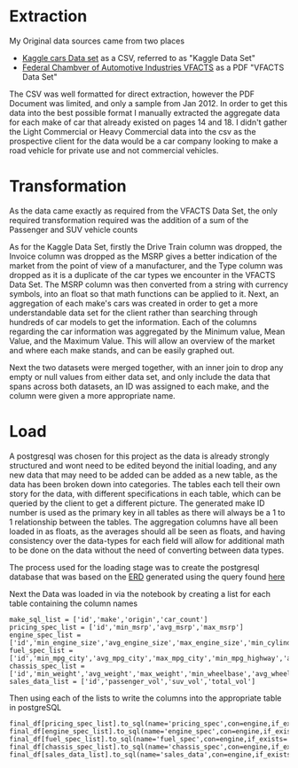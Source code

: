 # Extraction

My Original data sources came from two places
 - [Kaggle cars Data set](https://www.kaggle.com/ljanjughazyan/cars1) as a CSV, referred to as "Kaggle Data Set"
 - [Federal Chambver of Automotive Industries VFACTS](https://www.fcai.com.au/sales/get-vfacts) as a PDF "VFACTS Data Set"

The CSV was well formatted for direct extraction, however the PDF Document was limited, and only a sample from Jan 2012. In order to get this data into the best possible format I manually extracted the aggregate data for each make of car that already existed on pages 14 and 18. I didn't gather the Light Commercial or Heavy Commercial data into the csv as the prospective client for the data would be a car company looking to make a road vehicle for private use and not commercial vehicles.

# Transformation

As the data came exactly as required from the VFACTS Data Set, the only required transformation required was the addition of a sum of the Passenger and SUV vehicle counts

As for the Kaggle Data Set, firstly the Drive Train column was dropped, the Invoice column was dropped as the MSRP gives a better indication of the market from the point of view of a manufacturer, and the Type column was dropped as it is a duplicate of the car types we encounter in the VFACTS Data Set. The MSRP column was then converted from a string with currency symbols, into an float so that math functions can be applied to it. Next, an aggregation of each make's cars was created in order to get a more understandable data set for the client rather than searching through hundreds of car models to get the information. Each of the columns regarding the car information was aggregated by the Minimum value, Mean Value, and the Maximum Value. This will allow an overview of the market and where each make stands, and can be easily graphed out.

Next the two datasets were merged together, with an inner join to drop any empty or null values from either data set, and only include the data that spans across both datasets, an ID was assigned to each make, and the column were given a more appropriate name.

# Load

A postgresql was chosen for this project as the data is already strongly structured and wont need to be edited beyond the initial loading, and any new data that may need to be added can be added as a new table, as the data has been broken down into categories. The tables each tell their own story for the data, with different specifications in each table, which can be queried by the client to get a different picture.
The generated make ID number is used as the primary key in all tables as there will always be a 1 to 1 relationship between the tables. The aggregation columns have all been loaded in as floats, as the averages should all be seen as floats, and having consistency over the data-types for each field will allow for additional math to be done on the data without the need of converting between data types.

The process used for the loading stage was to create the postgresql database that was based on the [ERD](ERD.schema) generated using the query found [here](create_table_queries.sql)

Next the Data was loaded in via the notebook by creating a list for each table containing the column names

```
make_sql_list = ['id','make','origin','car_count']
pricing_spec_list = ['id','min_msrp','avg_msrp','max_msrp']
engine_spec_list = ['id','min_engine_size','avg_engine_size','max_engine_size','min_cylinders','avg_cylinders','max_cylinders','min_horsepower','avg_horsepower','max_horsepower']
fuel_spec_list = ['id','min_mpg_city','avg_mpg_city','max_mpg_city','min_mpg_highway','avg_mpg_highway','max_mpg_highway']
chassis_spec_list = ['id','min_weight','avg_weight','max_weight','min_wheelbase','avg_wheelbase','max_wheelbase','min_length','avg_length','max_length']
sales_data_list = ['id','passenger_vol','suv_vol','total_vol']
```

Then using each of the lists to write the columns into the appropriate table in postgreSQL

```
final_df[pricing_spec_list].to_sql(name='pricing_spec',con=engine,if_exists='append',index=False)
final_df[engine_spec_list].to_sql(name='engine_spec',con=engine,if_exists='append',index=False)
final_df[fuel_spec_list].to_sql(name='fuel_spec',con=engine,if_exists='append',index=False)
final_df[chassis_spec_list].to_sql(name='chassis_spec',con=engine,if_exists='append',index=False)
final_df[sales_data_list].to_sql(name='sales_data',con=engine,if_exists='append',index=False)
```